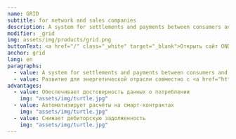 ```yaml
---
name: GRID
subtitle: for network and sales companies
description: A system for settlements and payments between consumers and suppliers of resources based on smart contracts
modifier: _grid
img: assets/img/products/grid.png
buttonText: <a href="/" class="_white" target="_blank">Открыть сайт ONDER.GRID</a>
anchor: grid
lang: en
paragraphs:
  - value: A system for settlements and payments between consumers and suppliers of resources based on smart contracts
  - value: Развитие для энергетической отрасли совместно с <a href="http://moselectro.ru/" target="_blank">Мосэлектро</a>.
advantages:
  - value: Обеспечивает достоверность данных о потреблении
    img: "assets/img/turtle.jpg"
  - value: Автоматизирует расчёты на смарт-контрактах
    img: "assets/img/turtle.jpg"
  - value: Снижает дебиторскую задолженность
    img: "assets/img/turtle.jpg"
---
```

